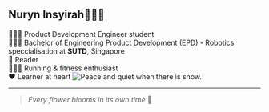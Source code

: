 ## Nuryn Insyirah🧕🏼✨

👩🏻‍💻 Product Development Engineer student </br>
👩🏻‍🎓 Bachelor of Engineering Product Development (EPD) - Robotics speccialisation at **SUTD**, Singapore </br>
📖 Reader </br>
🏃🏻‍♀️ Running & fitness enthusiast </br>
❤️ Learner at heart
<picture>
 <source media="(prefers-color-scheme: light)" srcset="https://media1.tenor.com/m/gLEBxlHvFTQAAAAC/frieren-sousou-no-frieren.gif"> 
 <img alt="Peace and quiet when there is snow." src="https://media1.tenor.com/m/gLEBxlHvFTQAAAAC/frieren-sousou-no-frieren.gif">
</picture>






---
> _Every flower blooms in its own time_ 🌸
<!--
**Uniquely-Nuryn/Uniquely-Nuryn** is a ✨ _special_ ✨ repository because its `README.md` (this file) appears on your GitHub profile.



-->
